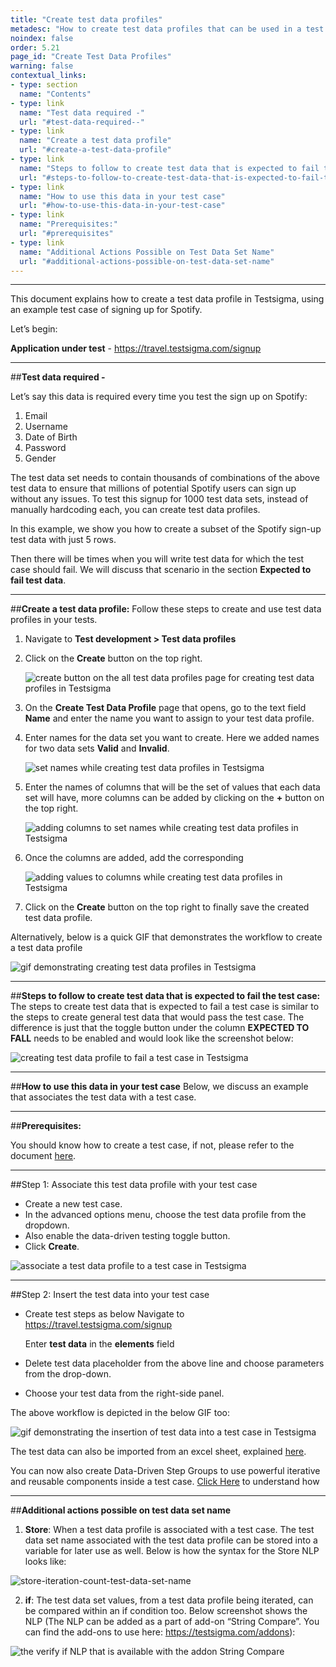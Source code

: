 ```yaml
---
title: "Create test data profiles"
metadesc: "How to create test data profiles that can be used in a test case in Testsigma."
noindex: false
order: 5.21
page_id: "Create Test Data Profiles"
warning: false
contextual_links:
- type: section
  name: "Contents"
- type: link
  name: "Test data required -"
  url: "#test-data-required--"
- type: link
  name: "Create a test data profile"
  url: "#create-a-test-data-profile"
- type: link
  name: "Steps to follow to create test data that is expected to fail the test case:"
  url: "#steps-to-follow-to-create-test-data-that-is-expected-to-fail-the-test-case"
- type: link
  name: "How to use this data in your test case"
  url: "#how-to-use-this-data-in-your-test-case"
- type: link
  name: "Prerequisites:"
  url: "#prerequisites"
- type: link
  name: "Additional Actions Possible on Test Data Set Name"
  url: "#additional-actions-possible-on-test-data-set-name"
---
```


---

This document explains how to create a test data profile in Testsigma, using an example test case of signing up for Spotify. 

Let’s begin:

**Application under test** - https://travel.testsigma.com/signup

---
##**Test data required -**

Let’s say this data is required every time you test the sign up on Spotify:
1. Email
2. Username
3. Date of Birth
4. Password
5. Gender

The test data set needs to contain thousands of combinations of the above test data to ensure that millions of potential Spotify users can sign up without any issues. To test this signup for 1000 test data sets, instead of manually hardcoding each, you can create test data profiles.

In this example, we show you how to create a subset of the Spotify sign-up test data with just 5 rows. 

Then there will be times when you will write test data for which the test case should fail. We will discuss that scenario in the section **Expected to fail test data**.

---
##**Create a test data profile:**
Follow these steps to create and use test data profiles in your tests.

1. Navigate to **Test development > Test data profiles**
2. Click on the **Create** button on the top right.

    ![create button on the all test data profiles page for creating test data profiles in Testsigma](https://s3.amazonaws.com/static-docs.testsigma.com/new_images/test-data/create-data-profiles/create_test_data_profile.png)

3. On the **Create Test Data Profile**  page that opens, go to the text field **Name** and enter the name you want to assign to your test data profile.
4. Enter names for the data set you want to create. Here we added names  for two data sets **Valid** and **Invalid**.

    ![set names while creating test data profiles in Testsigma](https://s3.amazonaws.com/static-docs.testsigma.com/new_images/test-data/create-data-profiles/valid_invalid_data_profile.png)

5. Enter the names of columns that will be the set of values that each data set will have, more columns can be added by clicking on the **+** button on the top right.

    ![adding columns to set names while creating test data profiles in Testsigma](https://s3.amazonaws.com/static-docs.testsigma.com/new_images/test-data/create-data-profiles/columns_test_data_profile.png)

  
6. Once the columns are added, add the corresponding

    ![adding values to columns while creating test data profiles in Testsigma](https://s3.amazonaws.com/static-docs.testsigma.com/new_images/test-data/create-data-profiles/test_data_profile_create.png)

7. Click on the **Create** button on the top right to finally save the created test data profile.

Alternatively, below is a quick GIF that demonstrates the workflow to create a test data profile

   ![gif demonstrating creating test data profiles in Testsigma](https://docs.testsigma.com/images/create-data-profiles/creating-test-data-profiles-gif.gif)

---
##**Steps to follow to create test data that is expected to fail the test case:**
The steps to create test data that is expected to fail a test case is similar to the steps to create general test data that would pass the test case. The difference is just that the toggle button under the column **EXPECTED TO FALL** needs to be enabled and would look like the screenshot below:

   ![creating test data profile to fail a test case in Testsigma](https://docs.testsigma.com/images/test-data/creating-test-data-profile-to-fail-test-case.png)


---
##**How to use this data in your test case**
Below, we discuss an example that associates the test data with a test case. 

---
##**Prerequisites:**


You should know how to create a test case, if not, please refer to the document [here](https://testsigma.com/docs/test-cases/manage/add-edit-delete/).

---
##Step 1: Associate this test data profile with your test case

* Create a new test case.
* In the advanced options menu, choose the test data profile from the dropdown.
* Also enable the data-driven testing toggle button.
* Click **Create**.

![associate a test data profile to a test case in Testsigma](https://s3.amazonaws.com/static-docs.testsigma.com/new_images/test-data/create-data-profiles/create_test_case_data_profile.gif)

---
##Step 2: Insert the test data into your test case
* Create test steps as below 
Navigate to https://travel.testsigma.com/signup

  Enter **test data** in the **elements** field

* Delete test data placeholder from the above line and choose parameters from the drop-down. 

* Choose your test data from the right-side panel.

The above workflow is depicted in the below GIF too:

   ![gif demonstrating the insertion of test data into a test case in Testsigma](https://s3.amazonaws.com/static-docs.testsigma.com/new_images/test-data/insert-test-data-to-test-case.gif)

The test data can also be imported from an excel sheet, explained [here](https://testsigma.com/docs/test-data/import-data-profiles/).


You can now also create Data-Driven Step Groups to use powerful iterative and reusable components inside a test case. [Click Here](https://testsigma.com/docs/test-cases/step-types/step-group/#create-a-data-driven-step-group) to understand how

---
##**Additional actions possible on test data set name**


1. **Store**: When a test data profile is associated with a test case. The test data set name associated with the test data profile can be stored into a variable for later use as well. Below is how the syntax for the Store NLP looks like:

![store-iteration-count-test-data-set-name](https://s3.amazonaws.com/static-docs.testsigma.com/new_images/test-cases/step-types/for-loop/store-iteration-count-test-data-set-name.png)

2. **if**: The test data set values, from a test data profile being iterated, can be compared within an if condition too. Below screenshot shows the NLP (The NLP can be added as a part of add-on “String Compare”. You can find the add-ons to use here: https://testsigma.com/addons):


![the verify if NLP that is available with the addon String Compare](https://s3.amazonaws.com/static-docs.testsigma.com/new_images/test-cases/step-types/step-group/verify-with-if-with-string-compare.png)

